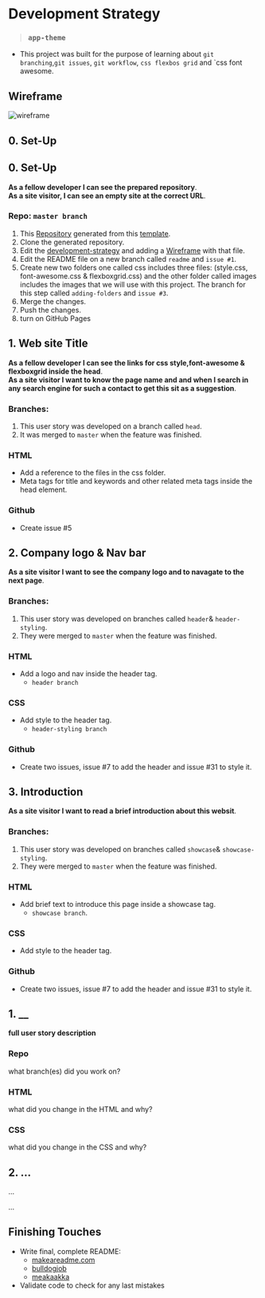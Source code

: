 # Development Strategy

> ### `app-theme`

- This project was built for the purpose of learning about `git branching`,`git issues`, `git workflow`, `css flexbos grid` and `css font awesome.

## Wireframe

<!-- include a wireframe for your project in this repository, and display it here -->
<!-- wireframe.cc is a good site for getting started with wireframes -->
![wireframe](https://user-images.githubusercontent.com/59515791/83363620-0fe2c680-a39b-11ea-96c2-3cfa6e3022f5.png)

## 0. Set-Up
## 0. Set-Up

__As a fellow developer I can see the prepared repository__.  
__As a site visitor, I can see an empty site at the correct URL__.


### Repo: `master branch`

1. This [Repository](https://github.com/Mohammad-Musa/app-theme) generated from this [template](https://github.com/HackYourFutureBelgium/w3-validation-template).
1. Clone the generated repository.
1. Edit the [development-strategy](https://github.com/Mohammad-Musa/app-theme/blob/master/development-strategy.md) and adding a [Wireframe](https://user-images.githubusercontent.com/59515791/82772089-694c7200-9e3e-11ea-8238-6973fa5ec9a2.png) with that file.  
1. Edit the README file on a new branch called `readme` and `issue #1`. 
1. Create new two folders one called css includes three files: (style.css, font-awesome.css & flexboxgrid.css) and the other folder called images includes the images that we will use with this project. The branch for this step called `adding-folders`
and `issue #3`.
1. Merge the changes. 
1. Push the changes.
1. turn on GitHub Pages

## 1. Web site Title

__As a fellow developer I can see the links for css style,font-awesome & flexboxgrid inside the head__.   
__As a site visitor I want to know the page name and and when I search in any search engine for such a contact to get this sit as a suggestion__.

### Branches:

1. This user story was developed on a branch called `head`.
2. It was merged to `master` when the feature was finished.

### HTML

- Add a reference to the files in the css folder.
- Meta tags for title and keywords and other related meta tags inside the head element.

### Github
- Create issue #5

## 2. Company logo & Nav bar

__As a site visitor I want to see the company logo and to navagate to the next page__.

### Branches:

1. This user story was developed on branches called `header`& `header-styling`.
2. They were merged to `master` when the feature was finished.

### HTML

- Add a logo and nav inside the header tag.  
  - `header branch`

### CSS
- Add style to the header tag. 
  - `header-styling branch`


### Github
- Create two issues, issue #7 to add the header and issue #31 to style it.

## 3. Introduction

__As a site visitor I want to read a brief introduction about this websit__.

### Branches:

1. This user story was developed on branches called `showcase`& `showcase-styling`.
2. They were merged to `master` when the feature was finished.

### HTML

- Add brief text to introduce this page inside a showcase tag.  
  - `showcase branch`.

### CSS
- Add style to the header tag.

### Github
- Create two issues, issue #7 to add the header and issue #31 to style it.











## 1. __

__full user story description__

### Repo

what branch(es) did you work on?

### HTML

what did you change in the HTML and why?

### CSS

what did you change in the CSS and why?

## 2. ...

...

...

## Finishing Touches

- Write final, complete README:
  - [makeareadme.com](https://www.makeareadme.com/)
  - [bulldogjob](https://bulldogjob.com/news/449-how-to-write-a-good-readme-for-your-github-project)
  - [meakaakka](https://medium.com/@meakaakka/a-beginners-guide-to-writing-a-kickass-readme-7ac01da88ab3)
- Validate code to check for any last mistakes
